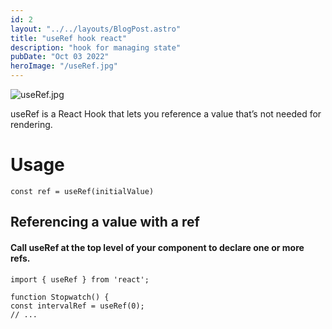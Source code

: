 ```yaml
---
id: 2
layout: "../../layouts/BlogPost.astro"
title: "useRef hook react"
description: "hook for managing state"
pubDate: "Oct 03 2022"
heroImage: "/useRef.jpg"
---
```


![useRef.jpg](/useRef.jpg)

useRef is a React Hook that lets you reference a value that’s not needed for rendering.

# Usage

`const ref = useRef(initialValue)`

## Referencing a value with a ref

#### Call useRef at the top level of your component to declare one or more refs.

```
import { useRef } from 'react';

function Stopwatch() {
const intervalRef = useRef(0);
// ...
```
